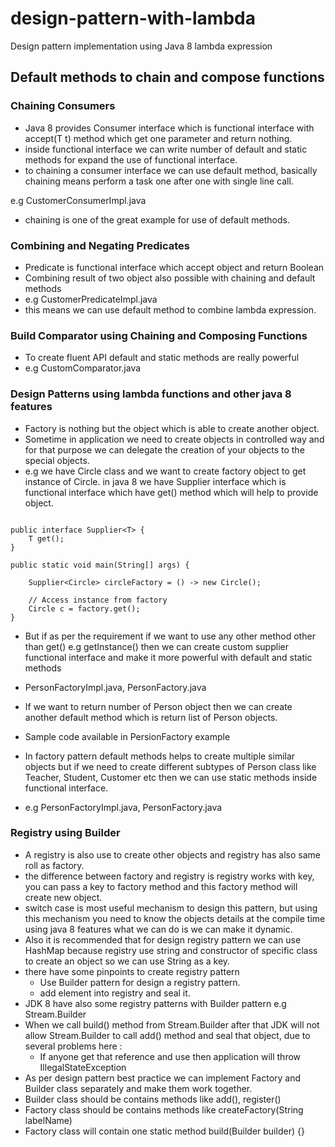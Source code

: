 # design-pattern-with-lambda
Design pattern implementation using Java 8 lambda expression

## Default methods to chain and compose functions

### Chaining Consumers
- Java 8 provides Consumer interface which is functional interface with accept(T t) method which get one parameter and return nothing. 
- inside functional interface we can write number of default and static methods for expand the use of functional interface.
- to chaining a consumer interface we can use default method, basically chaining means perform a task one after one with single line call.

e.g CustomerConsumerImpl.java

- chaining is one of the great example for use of default methods.

### Combining and Negating Predicates
- Predicate is functional interface which accept object and return Boolean 
- Combining result of two object also possible with chaining and default methods
- e.g CustomerPredicateImpl.java
- this means we can use default method to combine lambda expression.

### Build Comparator using Chaining and Composing Functions
- To create fluent API default and static methods are really powerful
- e.g CustomComparator.java

### Design Patterns using lambda functions and other java 8 features
- Factory is nothing but the object which is able to create another object. 
- Sometime in application we need to create objects in controlled way and for that purpose we can delegate the creation of your objects to the special objects. 
- e.g we have Circle class and we want to create factory object to get instance of Circle. in java 8 we have Supplier<T> interface which is functional interface which have get() method which will help to provide object.

```

public interface Supplier<T> {
	T get();
}

public static void main(String[] args) {
	
	Supplier<Circle> circleFactory = () -> new Circle();
	
	// Access instance from factory
	Circle c = factory.get();
}
```

- But if as per the requirement if we want to use any other method other than get() e.g getInstance() then we can create custom supplier functional interface and make it more powerful with default and static methods

- PersonFactoryImpl.java, PersonFactory.java
- If we want to return number of Person object then we can create another default method which is return list of Person objects.
- Sample code available in PersionFactory example
- In factory pattern default methods helps to create multiple similar objects but if we need to create different subtypes of Person class like Teacher, Student, Customer etc then we can use static methods inside functional interface.
- e.g PersonFactoryImpl.java, PersonFactory.java

### Registry using Builder
- A registry is also use to create other objects and registry has also same roll as factory. 
- the difference between factory and registry is registry works with key, you can pass a key to factory method and this factory method will create new object.
- switch case is most useful mechanism to design this pattern, but using this mechanism you need to know the objects details at the compile time using java 8 features what we can do is we can make it dynamic.
- Also it is recommended that for design registry pattern we can use HashMap because registry use string and constructor of specific class to create an object so we can use String as a key.
- there have some pinpoints to create registry pattern
	- Use Builder pattern for design a registry pattern.
	- add element into registry and seal it.
- JDK 8 have also some registry patterns with Builder pattern e.g Stream.Builder
- When we call build() method from Stream.Builder after that JDK will not allow Stream.Builder to call add() method and seal that object, due to several problems here :
	- If anyone get that reference and use then application will throw IllegalStateException 
- As per design pattern best practice we can implement Factory and Builder class separately and make them work together.
- Builder<T> class should be contains methods like add(), register()
- Factory<T> class should be contains methods like createFactory(String labelName)
- Factory<T> class will contain one static method 	build(Builder<T> builder) {}
 
